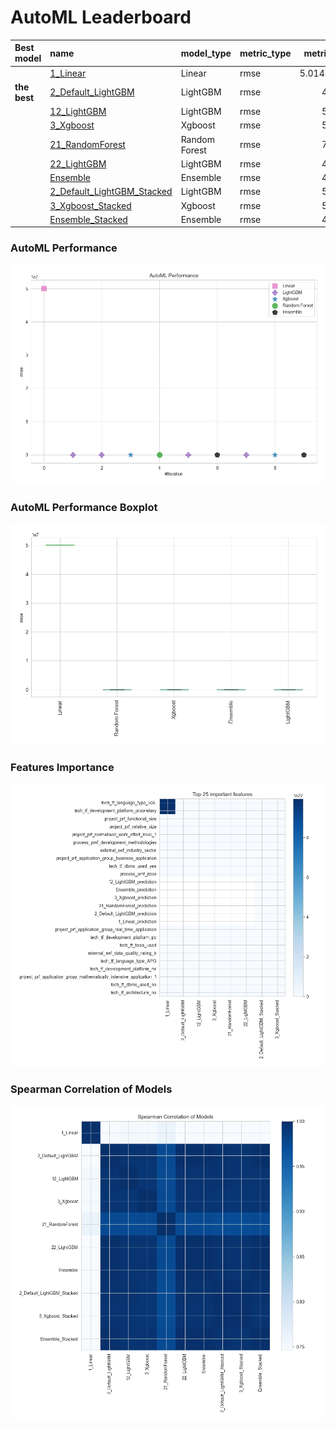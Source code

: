 # AutoML Leaderboard

| Best model   | name                                                               | model_type    | metric_type   |   metric_value |   train_time |
|:-------------|:-------------------------------------------------------------------|:--------------|:--------------|---------------:|-------------:|
|              | [1_Linear](1_Linear/README.md)                                     | Linear        | rmse          |    5.01486e+07 |        76.65 |
| **the best** | [2_Default_LightGBM](2_Default_LightGBM/README.md)                 | LightGBM      | rmse          | 4686.49        |       109.07 |
|              | [12_LightGBM](12_LightGBM/README.md)                               | LightGBM      | rmse          | 5415.52        |        85.17 |
|              | [3_Xgboost](3_Xgboost/README.md)                                   | Xgboost       | rmse          | 5493.79        |        40.9  |
|              | [21_RandomForest](21_RandomForest/README.md)                       | Random Forest | rmse          | 7415.69        |        98.38 |
|              | [22_LightGBM](22_LightGBM/README.md)                               | LightGBM      | rmse          | 4686.49        |       111.53 |
|              | [Ensemble](Ensemble/README.md)                                     | Ensemble      | rmse          | 4686.49        |         0.31 |
|              | [2_Default_LightGBM_Stacked](2_Default_LightGBM_Stacked/README.md) | LightGBM      | rmse          | 5118.17        |        40.69 |
|              | [3_Xgboost_Stacked](3_Xgboost_Stacked/README.md)                   | Xgboost       | rmse          | 5400.85        |        33.39 |
|              | [Ensemble_Stacked](Ensemble_Stacked/README.md)                     | Ensemble      | rmse          | 4686.49        |         0.39 |

### AutoML Performance
![AutoML Performance](ldb_performance.png)

### AutoML Performance Boxplot
![AutoML Performance Boxplot](ldb_performance_boxplot.png)

### Features Importance
![features importance across models](features_heatmap.png)



### Spearman Correlation of Models
![models spearman correlation](correlation_heatmap.png)

